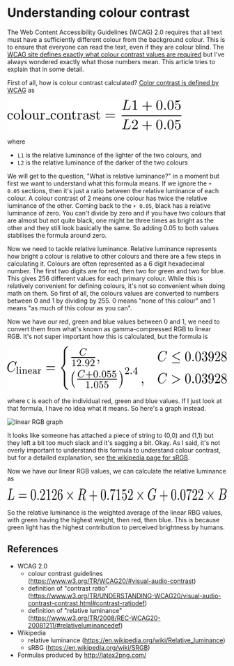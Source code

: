 Understanding colour contrast
=============================

The Web Content Accessibility Guidelines (WCAG) 2.0 requires that all text must have 
a sufficiently different colour from the background colour. This is to ensure that everyone
can read the text, even if they are colour blind. The
[WCAG site defines exactly what colour contrast values are required](https://www.w3.org/WAI/WCAG20/quickref/#visual-audio-contrast)
but I've always wondered exactly what those numbers mean. This article tries
to explain that in some detail.

First of all, how is colour contrast calculated? 
[Color contrast is defined by WCAG](https://www.w3.org/TR/UNDERSTANDING-WCAG20/visual-audio-contrast-contrast.html#contrast-ratiodef) as

<img alt="colour contrast equals L1 plus 0.05 over L2 plus 0.05" src="../images/formula_colour_contrast.png" height="70">

where

* `L1` is the relative luminance of the lighter of the two colours, and
* `L2` is the relative luminance of the darker of the two colours
 
We will get to the question, "What is relative luminance?" in a moment but first we want
to understand what this formula means. If we ignore the `+ 0.05` sections, then it's just a
ratio between the relative luminance of each colour. A colour contrast of 2 means
one colour has twice the relative luminance of the other. Coming back to the `+ 0.05`, black
has a relative luminance of zero. You can't divide by zero and if you have two colours 
that are almost but not quite black, one might be three times as bright as the other and they
still look basically the same. So adding 0.05 to both values stabilises the formula
around zero.

Now we need to tackle relative luminance. Relative luminance represents how bright a colour
is relative to other colours and there are a few steps in calculating it.
Colours are often represented as a 6 digit hexadecimal number. The first two digits
are for red, then two for green and two for blue. This gives 256 different values for each
primary colour. While this is relatively convenient for defining colours, it's not so
convenient when doing math on them. So first of all, the colours values are converted to numbers
between 0 and 1 by dividing by 255. 0 means "none of this colour" and 1 means "as much of this
colour as you can".

Now we have our red, green and blue values between 0 and 1, we need to convert them from what's known as
gamma-compressed RGB to linear RGB. 
It's not super important how this is calculated, but the formula is

<img alt="linear RGB formula" src="../images/formula_linear_rbg.png" height="100">

where `C` is each of the individual red, green and blue values.
If I just look at that formula, I have no idea what it means. So here's a graph instead.

<img alt="linear RGB graph" src="../images/graph_linear_rbg.png" height="300">

It looks like someone has attached a piece of string to (0,0) and (1,1) but they left a bit too
much slack and it's sagging a bit. Okay. As I said, it's not overly important to understand this formula
to understand colour contrast, but for a detailed explanation, see 
[the wikipedia page for sRGB](https://en.wikipedia.org/wiki/SRGB).

Now we have our linear RGB values, we can calculate the relative luminance as

<img alt="relative luminance equals 0.2126 times R + 0.7152 times G + 0.0722 times B" src="../images/formula_relative_luminance.png" height="30">

So the relative luminance is the weighted average of the linear RBG values, with
green having the highest weight, then red, then blue. This is because green light
has the highest contribution to perceived brightness by humans.

References
----------

* WCAG 2.0
    * colour contrast guidelines (<https://www.w3.org/TR/WCAG20/#visual-audio-contrast>)
    * definition of "contrast ratio" (<https://www.w3.org/TR/UNDERSTANDING-WCAG20/visual-audio-contrast-contrast.html#contrast-ratiodef>)
    * definition of "relative luminance" (<https://www.w3.org/TR/2008/REC-WCAG20-20081211/#relativeluminancedef>)
* Wikipedia 
    * relative luminance (<https://en.wikipedia.org/wiki/Relative_luminance>)
    * sRBG (<https://en.wikipedia.org/wiki/SRGB>)
* Formulas produced by <http://latex2png.com/>